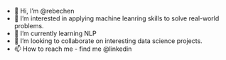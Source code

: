 - 👋 Hi, I’m @rebechen
- 👀 I’m interested in applying machine leanring skills to solve real-world problems.
- 🌱 I’m currently learning NLP
- 💞️ I’m looking to collaborate on interesting data science projects.
- 📫 How to reach me - find me @linkedin

<!---
rebechen/rebechen is a ✨ special ✨ repository because its `README.md` (this file) appears on your GitHub profile.
You can click the Preview link to take a look at your changes.
--->
